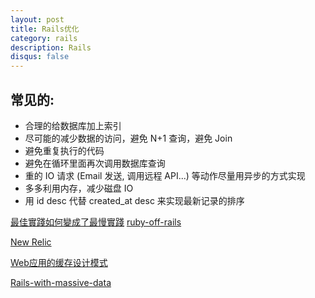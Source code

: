 ```yaml
---
layout: post
title: Rails优化
category: rails
description: Rails
disqus: false
---
```


## 常见的:

* 合理的给数据库加上索引
* 尽可能的减少数据的访问，避免 N+1 查询，避免 Join
* 避免重复执行的代码
* 避免在循环里面再次调用数据库查询
* 重的 IO 请求 (Email 发送, 调用远程 API...) 等动作尽量用异步的方式实现
* 多多利用内存，减少磁盘 IO
* 用 id desc 代替 created_at desc 来实现最新记录的排序

[最佳實踐如何變成了最慢實踐](http://blog.xdite.net/posts/2012/11/20/rubyconf-china-2012-ten-slow-things-you-dont-know/)
[ruby-off-rails](http://robbinfan.com/blog/40/ruby-off-rails)

[New Relic](https://rpm.newrelic.com/accounts/646781/applications/setup?destination=web)

[Web应用的缓存设计模式](http://robbinfan.com/blog/38/orm-cache-sumup)

[Rails-with-massive-data](http://blog.xdite.net/posts/2012/08/22/rails-with-massive-data/)